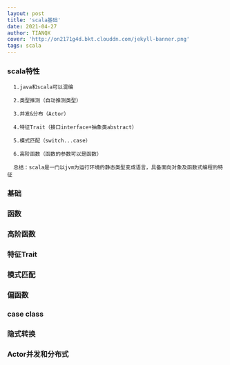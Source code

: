 ```yaml
---
layout: post
title: 'scala基础'
date: 2021-04-27
author: TIANQX
cover: 'http://on2171g4d.bkt.clouddn.com/jekyll-banner.png'
tags: scala
---
```


### scala特性
      1.java和scala可以混编

      2.类型推测（自动推测类型）

      3.并发&分布（Actor）

      4.特征Trait（接口interface+抽象类abstract）

      5.模式匹配（switch...case）

      6.高阶函数（函数的参数可以是函数）

      总结：scala是一门以jvm为运行环境的静态类型变成语言，具备面向对象及函数式编程的特征
### 基础
### 函数
### 高阶函数
### 特征Trait
### 模式匹配
### 偏函数
### case class
### 隐式转换
### Actor并发和分布式
